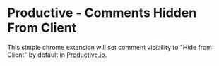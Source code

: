 # Productive - Comments Hidden From Client

This simple chrome extension will set comment visibility to "Hide from Client" by default in [Productive.io](https://productive.io).
